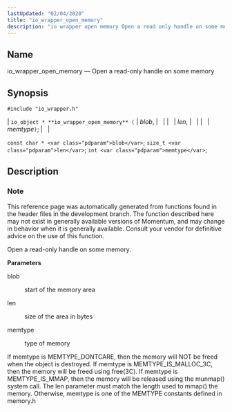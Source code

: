 ```yaml
---
lastUpdated: "02/04/2020"
title: "io_wrapper_open_memory"
description: "io wrapper open memory Open a read only handle on some memory io object io wrapper open memory blob len memtype const char blob size t len int memtype This reference page was automatically generated from functions found in the header files in the development branch The function described here..."
---
```


<a name="apis.io_wrapper_open_memory"></a> 
## Name

io_wrapper_open_memory — Open a read-only handle on some memory

## Synopsis

`#include "io_wrapper.h"`

| `io_object * **io_wrapper_open_memory** (` | <var class="pdparam">blob</var>, |   |
|   | <var class="pdparam">len</var>, |   |
|   | <var class="pdparam">memtype</var>`)`; |   |

`const char * <var class="pdparam">blob</var>`;
`size_t <var class="pdparam">len</var>`;
`int <var class="pdparam">memtype</var>`;<a name="idp53901344"></a> 
## Description

### Note

This reference page was automatically generated from functions found in the header files in the development branch. The function described here may not exist in generally available versions of Momentum, and may change in behavior when it is generally available. Consult your vendor for definitive advice on the use of this function.

Open a read-only handle on some memory.

**<a name="idp53904208"></a> Parameters**

<dl class="variablelist">

<dt>blob</dt>

<dd>

start of the memory area

</dd>

<dt>len</dt>

<dd>

size of the area in bytes

</dd>

<dt>memtype</dt>

<dd>

type of memory

</dd>

</dl>

If memtype is MEMTYPE_DONTCARE, then the memory will NOT be freed when the object is destroyed. If memtype is MEMTYPE_IS_MALLOC_3C, then the memory will be freed using free(3C). If memtype is MEMTYPE_IS_MMAP, then the memory will be released using the munmap() system call. The len parameter must match the length used to mmap() the memory. Otherwise, memtype is one of the MEMTYPE constants defined in memory.h